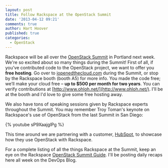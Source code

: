 ```yaml
---
layout: post
title: Follow Rackspace at the OpenStack Summit
date: '2013-04-12 09:21'
comments: true
author: Hart Hoover
published: true
categories:
  - OpenStack
---
```

Rackspace will be all over the [OpenStack Summit](https://www.openstack.org/summit/portland-2013/) in Portland next week. We're so excited about so many things during the Summit! First of all, if you’ve contributed code to the OpenStack project, we want to offer you **free hosting**. Go over to [iopenedthecloud.com](http://iopenedthecloud.com) during the Summit, or stop by the Rackspace booth (booth A5) for more info. You made the code free; we’ll make your cloud free – **up to $500 per month for two years**. You can verify contributions at [http://www.ohloh.net/](http://www.ohloh.net/). I'll be at the booth and I'd love to give some free hosting away. <!-- more -->

We also have tons of speaking sessions given by Rackspace experts throughout the Summit. You may remember Troy Toman's keynote on Rackspace's use of OpenStack from the last Summit in San Diego:

{% youtube sP9XaajglPg %}

This time around we are partnering with a customer, [HubSpot](http://www.hubspot.com/), to showcase how they use OpenStack with Rackspace.

For a complete listing of all the things Rackspace at the Summit, keep an eye on the Rackspace [OpenStack Summit Guide](http://www.rackspace.com/blog/openstack-portland/). I'll be posting daily recaps here all week on the DevOps Blog.